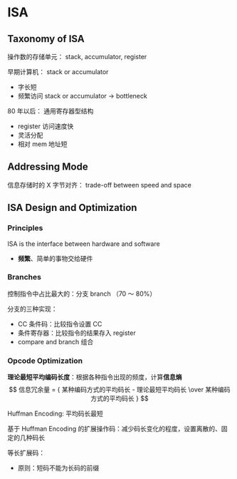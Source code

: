 # ISA

## Taxonomy of ISA

操作数的存储单元： stack, accumulator, register

早期计算机： stack or accumulator

- 字长短
- 频繁访问 stack or accumulator -> bottleneck

80 年以后： 通用寄存器型结构

- register 访问速度快
- 灵活分配
- 相对 mem 地址短

## Addressing Mode

信息存储时的 X 字节对齐： trade-off between speed and space

## ISA Design and Optimization

### Principles

ISA is the interface between hardware and software

- **频繁**、简单的事物交给硬件

### Branches

控制指令中占比最大的：分支 branch （70 ～ 80%）

分支的三种实现：

- CC 条件码：比较指令设置 CC
- 条件寄存器：比较指令的结果存入 register
- compare and branch 组合

### Opcode Optimization

**理论最短平均编码长度**：根据各种指令出现的频度，计算**信息熵**
$$
信息冗余量 = { 某种编码方式的平均码长 - 理论最短平均码长 \over 某种编码方式的平均码长 }
$$


Huffman Encoding: 平均码长最短

基于 Huffman Encoding 的扩展操作码：减少码长变化的程度，设置离散的、固定的几种码长

等长扩展码：

- 原则：短码不能为长码的前缀



